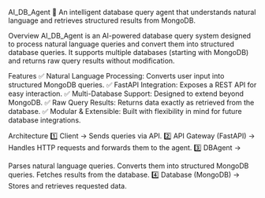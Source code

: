 AI_DB_Agent 🚀
An intelligent database query agent that understands natural language and retrieves structured results from MongoDB.

Overview
AI_DB_Agent is an AI-powered database query system designed to process natural language queries and convert them into structured database queries. It supports multiple databases (starting with MongoDB) and returns raw query results without modification.

Features
✅ Natural Language Processing: Converts user input into structured MongoDB queries.
✅ FastAPI Integration: Exposes a REST API for easy interaction.
✅ Multi-Database Support: Designed to extend beyond MongoDB.
✅ Raw Query Results: Returns data exactly as retrieved from the database.
✅ Modular & Extensible: Built with flexibility in mind for future database integrations.

Architecture
1️⃣ Client → Sends queries via API.
2️⃣ API Gateway (FastAPI) → Handles HTTP requests and forwards them to the agent.
3️⃣ DBAgent →

Parses natural language queries.
Converts them into structured MongoDB queries.
Fetches results from the database.
4️⃣ Database (MongoDB) → Stores and retrieves requested data.
